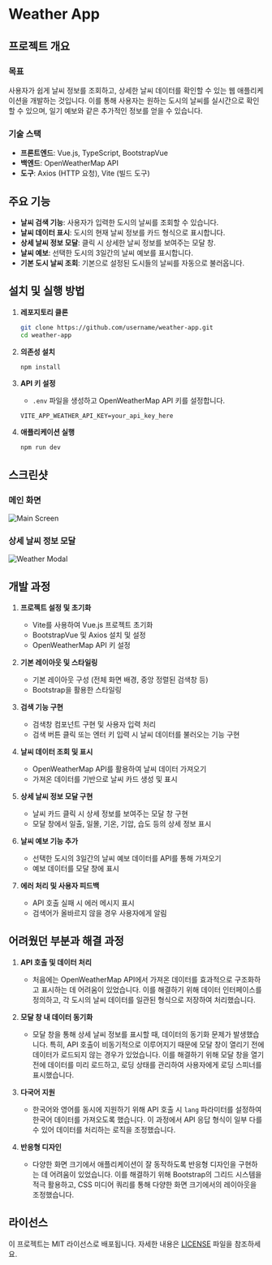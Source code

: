 # Weather App

## 프로젝트 개요

### 목표
사용자가 쉽게 날씨 정보를 조회하고, 상세한 날씨 데이터를 확인할 수 있는 웹 애플리케이션을 개발하는 것입니다. 이를 통해 사용자는 원하는 도시의 날씨를 실시간으로 확인할 수 있으며, 일기 예보와 같은 추가적인 정보를 얻을 수 있습니다.

### 기술 스택
- **프론트엔드**: Vue.js, TypeScript, BootstrapVue
- **백엔드**: OpenWeatherMap API
- **도구**: Axios (HTTP 요청), Vite (빌드 도구)

## 주요 기능
- **날씨 검색 기능**: 사용자가 입력한 도시의 날씨를 조회할 수 있습니다.
- **날씨 데이터 표시**: 도시의 현재 날씨 정보를 카드 형식으로 표시합니다.
- **상세 날씨 정보 모달**: 클릭 시 상세한 날씨 정보를 보여주는 모달 창.
- **날씨 예보**: 선택한 도시의 3일간의 날씨 예보를 표시합니다.
- **기본 도시 날씨 조회**: 기본으로 설정된 도시들의 날씨를 자동으로 불러옵니다.

## 설치 및 실행 방법

1. **레포지토리 클론**
    ```bash
    git clone https://github.com/username/weather-app.git
    cd weather-app
    ```

2. **의존성 설치**
    ```bash
    npm install
    ```

3. **API 키 설정**
    - `.env` 파일을 생성하고 OpenWeatherMap API 키를 설정합니다.
    ```env
    VITE_APP_WEATHER_API_KEY=your_api_key_here
    ```

4. **애플리케이션 실행**
    ```bash
    npm run dev
    ```

## 스크린샷

### 메인 화면
![Main Screen](path/to/main-screen.png)

### 상세 날씨 정보 모달
![Weather Modal](path/to/weather-modal.png)

## 개발 과정

1. **프로젝트 설정 및 초기화**
    - Vite를 사용하여 Vue.js 프로젝트 초기화
    - BootstrapVue 및 Axios 설치 및 설정
    - OpenWeatherMap API 키 설정

2. **기본 레이아웃 및 스타일링**
    - 기본 레이아웃 구성 (전체 화면 배경, 중앙 정렬된 검색창 등)
    - Bootstrap을 활용한 스타일링

3. **검색 기능 구현**
    - 검색창 컴포넌트 구현 및 사용자 입력 처리
    - 검색 버튼 클릭 또는 엔터 키 입력 시 날씨 데이터를 불러오는 기능 구현

4. **날씨 데이터 조회 및 표시**
    - OpenWeatherMap API를 활용하여 날씨 데이터 가져오기
    - 가져온 데이터를 기반으로 날씨 카드 생성 및 표시

5. **상세 날씨 정보 모달 구현**
    - 날씨 카드 클릭 시 상세 정보를 보여주는 모달 창 구현
    - 모달 창에서 일출, 일몰, 기온, 기압, 습도 등의 상세 정보 표시

6. **날씨 예보 기능 추가**
    - 선택한 도시의 3일간의 날씨 예보 데이터를 API를 통해 가져오기
    - 예보 데이터를 모달 창에 표시

7. **에러 처리 및 사용자 피드백**
    - API 호출 실패 시 에러 메시지 표시
    - 검색어가 올바르지 않을 경우 사용자에게 알림

## 어려웠던 부분과 해결 과정

1. **API 호출 및 데이터 처리**
    - 처음에는 OpenWeatherMap API에서 가져온 데이터를 효과적으로 구조화하고 표시하는 데 어려움이 있었습니다. 이를 해결하기 위해 데이터 인터페이스를 정의하고, 각 도시의 날씨 데이터를 일관된 형식으로 저장하여 처리했습니다.

2. **모달 창 내 데이터 동기화**
    - 모달 창을 통해 상세 날씨 정보를 표시할 때, 데이터의 동기화 문제가 발생했습니다. 특히, API 호출이 비동기적으로 이루어지기 때문에 모달 창이 열리기 전에 데이터가 로드되지 않는 경우가 있었습니다. 이를 해결하기 위해 모달 창을 열기 전에 데이터를 미리 로드하고, 로딩 상태를 관리하여 사용자에게 로딩 스피너를 표시했습니다.

3. **다국어 지원**
    - 한국어와 영어를 동시에 지원하기 위해 API 호출 시 `lang` 파라미터를 설정하여 한국어 데이터를 가져오도록 했습니다. 이 과정에서 API 응답 형식이 일부 다를 수 있어 데이터를 처리하는 로직을 조정했습니다.

4. **반응형 디자인**
    - 다양한 화면 크기에서 애플리케이션이 잘 동작하도록 반응형 디자인을 구현하는 데 어려움이 있었습니다. 이를 해결하기 위해 Bootstrap의 그리드 시스템을 적극 활용하고, CSS 미디어 쿼리를 통해 다양한 화면 크기에서의 레이아웃을 조정했습니다.

## 라이선스
이 프로젝트는 MIT 라이선스로 배포됩니다. 자세한 내용은 [LICENSE](LICENSE) 파일을 참조하세요.

